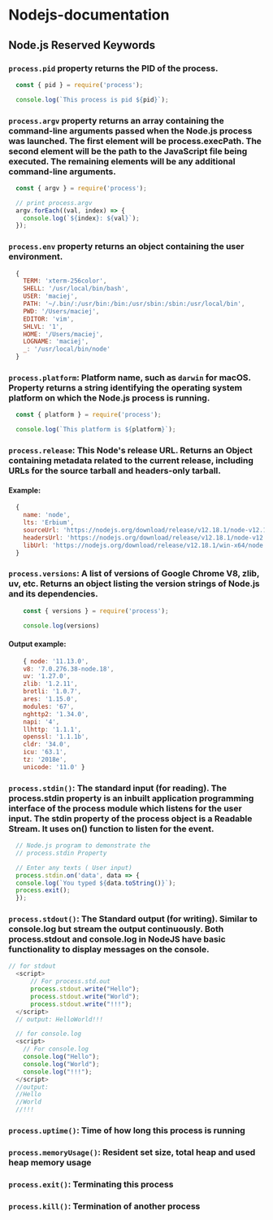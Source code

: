 # Nodejs-documentation

## Node.js Reserved Keywords

### ```process.pid``` property returns the PID of the process.
``` JavaScript
  const { pid } = require('process');

  console.log(`This process is pid ${pid}`);
```
### ```process.argv``` property returns an array containing the command-line arguments passed when the Node.js process was launched. The first element will be process.execPath. The second element will be the path to the JavaScript file being executed. The remaining elements will be any additional command-line arguments.
``` JavaScript
  const { argv } = require('process');

  // print process.argv
  argv.forEach((val, index) => {
    console.log(`${index}: ${val}`);
  });
```
### ```process.env``` property returns an object containing the user environment.
``` JavaScript
  {
    TERM: 'xterm-256color',
    SHELL: '/usr/local/bin/bash',
    USER: 'maciej',
    PATH: '~/.bin/:/usr/bin:/bin:/usr/sbin:/sbin:/usr/local/bin',
    PWD: '/Users/maciej',
    EDITOR: 'vim',
    SHLVL: '1',
    HOME: '/Users/maciej',
    LOGNAME: 'maciej',
    _: '/usr/local/bin/node'
  }
```
### `process.platform`: Platform name, such as `darwin` for macOS. Property returns a string identifying the operating system platform on which the Node.js process is running.
``` JavaScript
  const { platform } = require('process');

  console.log(`This platform is ${platform}`);
```
### `process.release`: This Node's release URL. Returns an Object containing metadata related to the current release, including URLs for the source tarball and headers-only tarball.
#### Example:
``` JavaScript
  {
    name: 'node',
    lts: 'Erbium',
    sourceUrl: 'https://nodejs.org/download/release/v12.18.1/node-v12.18.1.tar.gz',
    headersUrl: 'https://nodejs.org/download/release/v12.18.1/node-v12.18.1-headers.tar.gz',
    libUrl: 'https://nodejs.org/download/release/v12.18.1/win-x64/node.lib'
  }
```
### `process.versions`: A list of versions of Google Chrome V8, zlib, uv, etc. Returns an object listing the version strings of Node.js and its dependencies. 
``` JavaScript
    const { versions } = require('process');

    console.log(versions)
```
#### Output example:
``` JavaScript
    { node: '11.13.0',
    v8: '7.0.276.38-node.18',
    uv: '1.27.0',
    zlib: '1.2.11',
    brotli: '1.0.7',
    ares: '1.15.0',
    modules: '67',
    nghttp2: '1.34.0',
    napi: '4',
    llhttp: '1.1.1',
    openssl: '1.1.1b',
    cldr: '34.0',
    icu: '63.1',
    tz: '2018e',
    unicode: '11.0' }
```
### `process.stdin()`: The standard input (for reading). The process.stdin property is an inbuilt application programming interface of the process module which listens for the user input. The stdin property of the process object is a Readable Stream. It uses on() function to listen for the event.
``` JavaScript
  // Node.js program to demonstrate the
  // process.stdin Property

  // Enter any texts ( User input)
  process.stdin.on('data', data => {
  console.log(`You typed ${data.toString()}`);
  process.exit();
  });

```
### `process.stdout()`: The Standard output (for writing). Similar to console.log but stream the output continuously. Both process.stdout and console.log in NodeJS have basic functionality to display messages on the console.
``` JavaScript
// for stdout
  <script>
      // For process.std.out 
      process.stdout.write("Hello");
      process.stdout.write("World");
      process.stdout.write("!!!");
  </script>
  // output: HelloWorld!!!

  // for console.log
  <script>
    // For console.log
    console.log("Hello");
    console.log("World");
    console.log("!!!");
  </script>
  //output:
  //Hello
  //World
  //!!! 
```
### `process.uptime()`: Time of how long this process is running
### `process.memoryUsage()`: Resident set size, total heap and used heap memory usage
### `process.exit()`: Terminating this process
### `process.kill()`: Termination of another process
